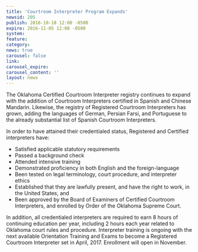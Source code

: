 ```yaml
---
title: 'Courtroom Interpreter Program Expands'
newsid: 205
publish: 2016-10-18 12:00 -0500
expire: 2016-11-05 12:00 -0500
system: 
feature: 
category: 
news: true
carousel: false
link: 
carousel_expire: 
carousel_content: ''
layout: news
---
```

<p>The Oklahoma Certified Courtroom Interpreter registry continues to expand with the addition of Courtroom Interpreters certified in Spanish and Chinese Mandarin. Likewise, the registry of Registered Courtroom Interpreters has grown, adding the languages of German, Persian Farsi, and Portuguese to the already substantial list of Spanish Courtroom Interpreters.</p>
<p>In order to have attained their credentialed status, Registered and Certified interpreters have:</p>
<ul>
<li>Satisfied applicable statutory requirements</li>
<li>Passed a background check</li>
<li>Attended intensive training</li>
<li>Demonstrated proficiency in both English and the foreign-language</li>
<li>Been tested on legal terminology, court procedure, and interpreter ethics</li>
<li>Established that they are lawfully present, and have the right to work, in the United States, and</li>
<li>Been approved by the Board of Examiners of Certified Courtroom Interpreters, and enrolled by Order of the Oklahoma Supreme Court.</li>
</ul>
<p>In addition, all credentialed interpreters are required to earn 8 hours of continuing education per year, including 2 hours each year related to Oklahoma court rules and procedure.
Interpreter training is ongoing with the next available Orientation Training and Exams to become a Registered Courtroom Interpreter set in April, 2017. Enrollment will open in November.</p>